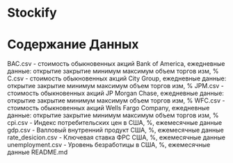 # Stockify
# Содержание Данных
BAC.csv - стоимость обыкновенных акций Bank of America, ежедневные данные: 
   открытие
   закрытие
   минимум
   максимум 
   объем торгов
   изм, %
C.csv - стоимость обыкновенных акций City Group, ежедневные данные: 
   открытие
   закрытие
   минимум
   максимум 
   объем торгов
   изм, %
JPM.csv - стоимость обыкновенных акций JP Morgan Chase, ежедневные данные: 
   открытие
   закрытие
   минимум
   максимум 
   объем торгов
   изм, %
WFC.csv - стоимость обыкновенных акций Wells Fargo Company, ежедневные данные: 
   открытие
   закрытие
   минимум
   максимум 
   объем торгов
   изм, %
cpi.csv - Индекс потребительских цен в США, %, ежемесячные данные
gdp.csv - Валловый внутренний продукт США, %, ежемесячные данные
rate_desicion.csv - Ключевая ставка ФРС США, %, ежемесячные данные
unemployment.csv - Уровень безработицы в США, %, ежемесячные данные
README.md
